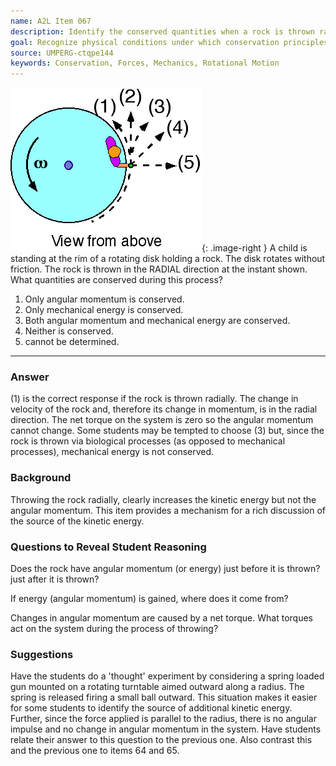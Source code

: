 ```yaml
---
name: A2L Item 067
description: Identify the conserved quantities when a rock is thrown radially from a rotating platform.
goal: Recognize physical conditions under which conservation principles hold.
source: UMPERG-ctqpe144
keywords: Conservation, Forces, Mechanics, Rotational Motion
---
```


![Item067_fig1.gif](../images/Item067_fig1.gif){: .image-right } A
child is standing at the rim of a rotating disk holding a rock.  The
disk rotates without friction.  The rock is thrown in the RADIAL
direction at the instant shown.  What quantities are conserved during
this process?

1. Only angular momentum is conserved.
2. Only mechanical energy is conserved.
3. Both angular momentum and mechanical energy are conserved.
4. Neither is conserved.
5. cannot be determined.


<hr/>

### Answer

(1) is the correct response if the rock is thrown radially.  The change
in velocity of the rock and, therefore its change in momentum, is in the
radial direction.  The net torque on the system is zero so the angular
momentum cannot change.  Some students may be tempted to choose (3) but,
since the rock is thrown via biological processes (as opposed to
mechanical processes), mechanical energy is not conserved.

### Background

Throwing the rock radially, clearly increases the kinetic energy but not
the angular momentum.  This item provides a mechanism for a rich
discussion of the source of the kinetic energy.

### Questions to Reveal Student Reasoning

Does the rock have angular momentum (or energy) just before it is
thrown?  just after it is thrown?

If energy (angular momentum) is gained, where does it come from?

Changes in angular momentum are caused by a net torque.  What torques
act on the system during the process of throwing?

### Suggestions

Have the students do a 'thought' experiment by considering a spring
loaded gun mounted on a rotating turntable aimed outward along a radius.
 The spring is released firing a small ball outward.  This situation
makes it easier for some students to identify the source of additional
kinetic energy.  Further, since the force applied is parallel to the
radius, there is no angular impulse and no change in angular momentum in
the system. Have students relate their answer to this question to the
previous one.  Also contrast this and the previous one to items 64 and
65.
